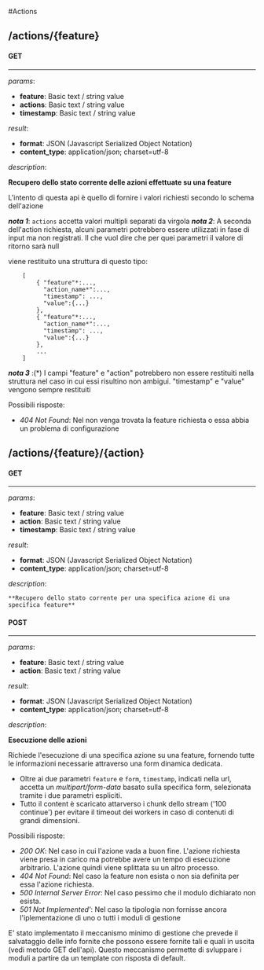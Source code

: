 #Actions
## **/actions/{feature}**

#### GET
-------------
_params_:

- **feature**: Basic text / string value
- **actions**: Basic text / string value
- **timestamp**: Basic text / string value

_result_:

- **format**: JSON (Javascript Serialized Object Notation)
- **content_type**: application/json; charset=utf-8

_description_:


**Recupero dello stato corrente delle azioni effettuate su una feature**

L'intento di questa api è quello di fornire i valori richiesti secondo lo schema dell'azione  
 
___nota 1___: `actions` accetta valori multipli separati da virgola
___nota 2___: A seconda dell'action richiesta, alcuni parametri potrebbero essere utilizzati in fase di input ma non registrati. Il che vuol dire che per quei parametri il valore di ritorno sarà null
 
viene restituito una struttura di questo tipo:

        [
            { "feature"*:...,
              "action_name*":...,
              "timestamp": ...,
              "value":{...}
            },
            { "feature"*:...,
              "action_name*":...,
              "timestamp": ...,
              "value":{...}
            },
            ...
        ]


___nota 3___ :(*) I campi "feature" e "action" potrebbero non essere restituiti nella struttura nel caso in cui essi risultino non ambigui. "timestamp" e "value" vengono sempre restituiti

Possibili risposte:
 
- _404 Not Found_: Nel non venga trovata la feature richiesta o essa abbia un problema di configurazione








## **/actions/{feature}/{action}**

#### GET
-------------
_params_:

- **feature**: Basic text / string value
- **action**: Basic text / string value
- **timestamp**: Basic text / string value

_result_:

- **format**: JSON (Javascript Serialized Object Notation)
- **content_type**: application/json; charset=utf-8

_description_:


    **Recupero dello stato corrente per una specifica azione di una specifica feature**





#### POST
-------------
_params_:

- **feature**: Basic text / string value
- **action**: Basic text / string value

_result_:

- **format**: JSON (Javascript Serialized Object Notation)
- **content_type**: application/json; charset=utf-8

_description_:


**Esecuzione delle azioni**

Richiede l'esecuzione di una specifica azione su una feature, fornendo tutte le informazioni necessarie attraverso una form dinamica dedicata.

- Oltre ai due parametri `feature` e `form`, `timestamp`, indicati nella url, accetta un _multipart/form-data_ basato sulla specifica form, selezionata tramite i due parametri espliciti.
- Tutto il content è scaricato attarverso i chunk dello stream ('100 continue') per evitare il timeout dei workers in caso di contenuti di grandi dimensioni.

Possibili risposte:

- _200 OK_: Nel caso in cui l'azione vada a buon fine. L'azione richiesta viene presa in carico ma potrebbe avere un tempo di esecuzione arbitrario. L'azione quindi viene splittata su un altro processo.
- _404 Not Found_: Nel caso la feature non esista o non sia definita per essa l'azione richiesta.
- _500 Internal Server Error_: Nel caso pessimo che il modulo dichiarato non esista.
- _501 Not Implemented'_: Nel caso la tipologia non fornisse ancora l'iplementazione di uno o tutti i moduli di gestione


E' stato implementato il meccanismo minimo di gestione che prevede il salvataggio delle info fornite che possono essere fornite tali e quali in uscita (vedi metodo GET dell'api). Questo meccanismo permette di svluppare i moduli a partire da un template con risposta di default.








